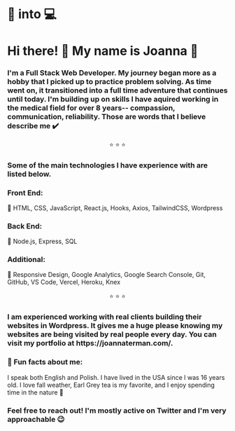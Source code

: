 <h1>🏥 into 💻</h1>

<h1>Hi there! 👋 My name is Joanna 🌸</h1>

<h3>I'm a Full Stack Web Developer. My journey began more as a hobby that I picked up to practice problem solving. As time went on, it transitioned into a full time adventure that continues until today. I'm building up on skills I have aquired working in the medical field for over 8 years-- compassion, communication, reliability. Those are words that I believe describe me ✔️ </h3>

<div align="center">⭐ ⭐ ⭐</div>
<h3>Some of the main technologies I have experience with are listed below.</h3>

<h3>Front End: </h3>

🌸 HTML, CSS, JavaScript, React.js, Hooks, Axios, TailwindCSS,  Wordpress

<h3>Back End: </h3>

🌸 Node.js, Express, SQL

<h3>Additional: </h3>

🌸 Responsive Design, Google Analytics, Google Search Console, Git, GitHub, VS Code, Vercel, Heroku, Knex

<div align="center">⭐ ⭐ ⭐</div>

<h3>I am experienced working with real clients building their websites in Wordpress. It gives me a huge please knowing my websites are being visited by real people every day. You can visit my portfolio at https://joannaterman.com/. </h3>

<h3>📌 Fun facts about me: </h3>
<p>I speak both English and Polish. I have lived in the USA since I was 16 years old. I love fall weather, Earl Grey tea is my favorite, and I enjoy spending time in the nature 🙂

<h3>Feel free to reach out! I'm mostly active on Twitter and I'm very approachable 😉 </h3>
